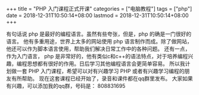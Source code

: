 +++
title = "PHP 入门课程正式开课"
categories = ["电脑教程"]
tags = ["php"]
date = 2018-12-31T10:50:14+08:00
lastmod = 2018-12-31T10:50:14+08:00
+++



有句话说 php 是最好的编程语言。虽然有些夸张，但是，php 的确是一门很好的语言。
他有多重用途，世界上太多的网站使用 php 语言制作而成。除了做网站，他还可以作为脚本语言使用，帮助我们解决日常工作中的各种问题。
还有一点，作为入门语言， php 是非常好的，他有类似c和c++的语法特点，对于培养编程兴趣，编程思想都有很好的作用。日后学习其他编程语言会更简单容易。
所以我计划做一套 PHP 入门课程，希望可以对有兴趣学习 PHP 或者有兴趣学习编程的朋友有所帮助。
现在这套课程已经开始了，录音和课件都在qq群里发布。
大家如果有兴趣，可以添加我的qq群，号码是： 808831695

